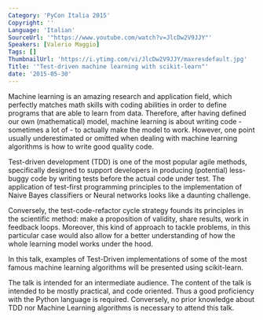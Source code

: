```yaml
---
Category: 'PyCon Italia 2015'
Copyright: ''
Language: 'Italian'
SourceUrl: '"https://www.youtube.com/watch?v=JlcDw2V9JJY"'
Speakers: [Valerio Maggio]
Tags: []
ThumbnailUrl: 'https://i.ytimg.com/vi/JlcDw2V9JJY/maxresdefault.jpg'
Title: '"Test-driven machine learning with scikit-learn"'
date: '2015-05-30'
---
```

Machine learning is an amazing research and application field, which perfectly matches math skills with coding abilities in order to define programs that are able to learn from data.  Therefore, after having defined our own (mathematical) model, machine learning is about writing code - sometimes a lot of - to actually make the model to work.  However, one point usually underestimated or omitted when dealing with machine learning algorithms is how to write good quality code.

Test-driven development (TDD) is one of the most popular agile methods, specifically designed to support developers in producing (potential) less-buggy code by writing tests before the actual code under test.  The application of test-first programming principles to the implementation of Naive Bayes classifiers or Neural networks looks like a daunting challenge. 

Conversely, the test-code-refactor cycle strategy founds its principles in the scientific method: make a proposition of validity, share results, work in feedback loops.  Moreover, this kind of approach to tackle problems, in this particular case would also allow for a better understanding of how the whole learning model works under the hood.

In this talk, examples of Test-Driven implementations of some of the most famous machine learning algorithms will be presented using scikit-learn.

The talk is intended for an intermediate audience.  The content of the talk is intended to be mostly practical, and code oriented. Thus a good proficiency with the Python language is required.  Conversely, no prior knowledge about TDD nor Machine Learning algorithms is necessary to attend this talk.
